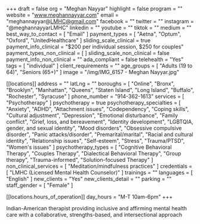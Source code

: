 +++
draft = false
org = "Meghan Nayyar"
highlight = false
program = ""
website = "www.meghannayyar.com"
email = "meghannayyar@LMHC@gmail.com"
facebook = ""
twitter = ""
instagram = "@meghannayyarLMHC"
linkedin = ""
youtube = ""
tiktok = ""
medium = ""
best_way_to_contact = [ "Email" ]
payment_types = [ "Aetna", "Optum", "Oxford", "UnitedHealthcare" ]
sliding_scale_clinical = true
payment_info_clinical = "$200 per individual session, $250 for couples"
payment_types_non_clinical = [ ]
sliding_scale_non_clinical = false
payment_info_non_clinical = ""
ada_compliant = false
telehealth = "Yes"
tags = [ "individual" ]
client_requirements = ""
age_groups = [ "Adults (19 to 64)", "Seniors (65+)" ]
image = "/img/IMG_6157 - Meghan Nayyar.jpg"

[[locations]]
address = ""
latLng = ""
boroughs = [
  "Online",
  "Bronx",
  "Brooklyn",
  "Manhattan",
  "Queens",
  "Staten Island",
  "Long Island",
  "Buffalo",
  "Rochester",
  "Syracuse"
]
phone_number = "914-362-1613"
services = [ "Psychotherapy" ]
psychotherapy = true
psychotherapy_specialties = [
  "Anxiety",
  "ADHD",
  "Attachment issues",
  "Codependency",
  "Coping skills",
  "Cultural adjustment",
  "Depression",
  "Emotional disturbance",
  "Family conflict",
  "Grief, loss, and bereavement",
  "Identity development",
  "LGBTQIA, gender, and sexual identity",
  "Mood disorders",
  "Obsessive compulsive disorder",
  "Panic attacks/disorder",
  "Premarital/marital",
  "Racial and cultural identity",
  "Relationship issues",
  "Self-esteem",
  "Stress",
  "Trauma/PTSD",
  "Women's issues"
]
psychotherapy_types = [
  "Cognitive Behavioral Therapy",
  "Couples Therapy",
  "Dialectical Behavioral Therapy",
  "Group therapy",
  "Trauma-informed",
  "Solution-focused Therapy"
]
non_clinical_services = [ "Meditation/mindfulness practices" ]
credentials = [ "LMHC (Licensed Mental Health Counselor)" ]
trainings = ""
languages = [ "English" ]
new_clients = "Yes"
new_clients_detail = ""
parking = ""
staff_gender = [ "Female" ]

  [[locations.hours_of_operation]]
  day_hours = "M-T 10am-6pm"
+++

Indian-American therapist providing inclusive and affirming mental health care with a collaborative, strengths-based, and intersectional approach

